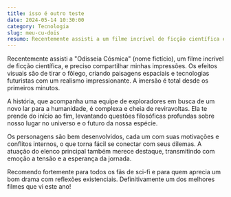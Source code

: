 ```yaml
---
title: isso é outro teste
date: 2024-05-14 10:30:00
category: Tecnologia
slug: meu-cu-dois
resumo: Recentemente assisti a um filme incrível de ficção científica e preciso compartilhar minhas impressões.
---
```

Recentemente assisti a "Odisseia Cósmica" (nome fictício), um filme incrível de ficção científica, e preciso compartilhar minhas impressões. Os efeitos visuais são de tirar o fôlego, criando paisagens espaciais e tecnologias futuristas com um realismo impressionante. A imersão é total desde os primeiros minutos.

A história, que acompanha uma equipe de exploradores em busca de um novo lar para a humanidade, é complexa e cheia de reviravoltas. Ela te prende do início ao fim, levantando questões filosóficas profundas sobre nosso lugar no universo e o futuro da nossa espécie.

Os personagens são bem desenvolvidos, cada um com suas motivações e conflitos internos, o que torna fácil se conectar com seus dilemas. A atuação do elenco principal também merece destaque, transmitindo com emoção a tensão e a esperança da jornada.

Recomendo fortemente para todos os fãs de sci-fi e para quem aprecia um bom drama com reflexões existenciais. Definitivamente um dos melhores filmes que vi este ano!